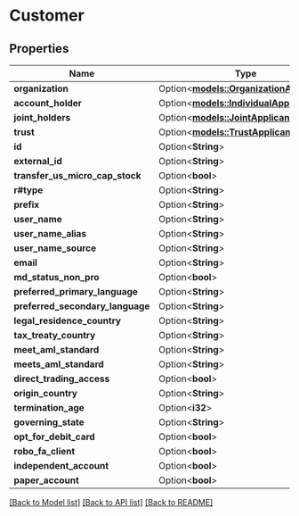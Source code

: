 # Customer

## Properties

Name | Type | Description | Notes
------------ | ------------- | ------------- | -------------
**organization** | Option<[**models::OrganizationApplicant**](OrganizationApplicant.md)> |  | [optional]
**account_holder** | Option<[**models::IndividualApplicant**](IndividualApplicant.md)> |  | [optional]
**joint_holders** | Option<[**models::JointApplicant**](JointApplicant.md)> |  | [optional]
**trust** | Option<[**models::TrustApplicant**](TrustApplicant.md)> |  | [optional]
**id** | Option<**String**> |  | [optional]
**external_id** | Option<**String**> |  | [optional]
**transfer_us_micro_cap_stock** | Option<**bool**> |  | [optional]
**r#type** | Option<**String**> |  | [optional]
**prefix** | Option<**String**> |  | [optional]
**user_name** | Option<**String**> |  | [optional]
**user_name_alias** | Option<**String**> |  | [optional]
**user_name_source** | Option<**String**> |  | [optional]
**email** | Option<**String**> |  | [optional]
**md_status_non_pro** | Option<**bool**> |  | [optional]
**preferred_primary_language** | Option<**String**> |  | [optional]
**preferred_secondary_language** | Option<**String**> |  | [optional]
**legal_residence_country** | Option<**String**> |  | [optional]
**tax_treaty_country** | Option<**String**> |  | [optional]
**meet_aml_standard** | Option<**String**> |  | [optional]
**meets_aml_standard** | Option<**String**> |  | [optional]
**direct_trading_access** | Option<**bool**> |  | [optional]
**origin_country** | Option<**String**> |  | [optional]
**termination_age** | Option<**i32**> |  | [optional]
**governing_state** | Option<**String**> |  | [optional]
**opt_for_debit_card** | Option<**bool**> |  | [optional]
**robo_fa_client** | Option<**bool**> |  | [optional]
**independent_account** | Option<**bool**> |  | [optional]
**paper_account** | Option<**bool**> |  | [optional]

[[Back to Model list]](../README.md#documentation-for-models) [[Back to API list]](../README.md#documentation-for-api-endpoints) [[Back to README]](../README.md)
